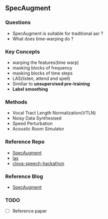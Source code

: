 ## SpecAugment
### Questions
- SpecAugment is suitable for traditional asr ?
- What does time-warping do ?


### Key Concepts
- warping the features(time warp)
- masking blocks of frequency
- masking blocks of time steps
- LAS(listen, attend and spell)
- Similiar to **unsupervised pre-training**
- **Label smoothing**


### Methods
- Vocal Tract Length Normalization(VTLN)
- Noisy Data Synthesised
- Speed Perturbation
- Acoustic Room Simulator


### Reference Repo
- [SpecAugment][1]
- [las][3]
- [clova-speech-hackathon][4]


### Reference Blog
- [SpecAugment][2]


### TODO
- [ ] Reference paper


[1]:https://github.com/DemisEom/SpecAugment
[2]:https://ai.googleblog.com/2019/04/specaugment-new-data-augmentation.html
[3]:https://github.com/hgstudent/las
[4]:https://github.com/jw9730/clova-speech-hackathon
